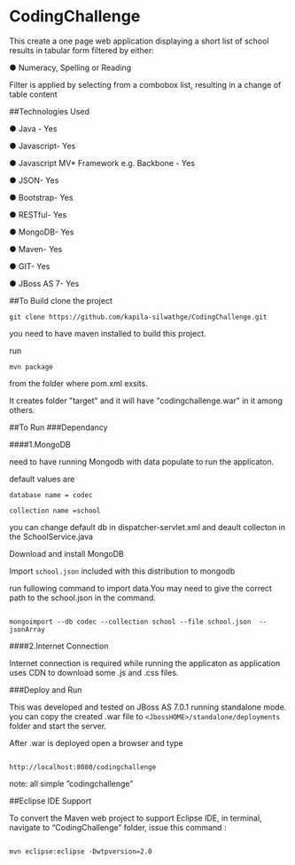CodingChallenge
===============

This create a one page web application displaying a short list of school results in tabular form filtered by either:

● Numeracy, Spelling or Reading

Filter is applied by selecting from a combobox list, resulting in a change of table content

##Technologies Used

● Java - Yes

● Javascript- Yes

● Javascript MV* Framework e.g. Backbone - Yes

● JSON- Yes

● Bootstrap- Yes

● RESTful- Yes

● MongoDB- Yes

● Maven- Yes

● GIT- Yes

● JBoss AS 7- Yes


##To Build
clone the project
```
git clone https://github.com/kapila-silwathge/CodingChallenge.git
```

you need to have maven installed to build this project.

run 
```
mvn package

```
from the folder where pom.xml exsits.

It creates folder "target" and it will have "codingchallenge.war" in it among others.

##To Run
###Dependancy

####1.MongoDB

need to have running Mongodb with  data populate to  run the applicaton.

default values are
```
database name = codec

collection name =school

```
you can change default db in dispatcher-servlet.xml and deault collecton in the SchoolService.java 


Download and install MongoDB

 
Import  ```school.json``` included with this distribution to mongodb
 
run fullowing command to import data.You may need to give the correct path to the school.json in the command.
```

mongoimport --db codec --collection school --file school.json  --jsonArray

```
####2.Internet Connection

Internet connection is required while running the applicaton as application uses CDN to download some .js and .css files.

###Deploy and Run

This was developed and tested  on JBoss AS 7.0.1 running standalone mode. you can copy the created .war file to ```<JbossHOME>/standalone/deployments``` folder and start the server.

After .war is deployed open a browser and type
```

http://localhost:8080/codingchallenge

```
note: all simple ”codingchallenge”

##Eclipse IDE Support

To convert the Maven web project to support Eclipse IDE, in terminal, navigate to “CodingChallenge” folder, issue this command :
```

mvn eclipse:eclipse -Dwtpversion=2.0

```

